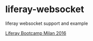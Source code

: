 # liferay-websocket
liferay websocket support and example

[Liferay Bootcamp Milan 2016](https://www.youtube.com/watch?v=remn2XWlHxU&t=56s)
